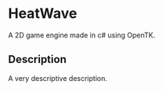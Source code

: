 HeatWave
========
A 2D game engine made in c# using OpenTK.

Description
-----------
A very descriptive description.